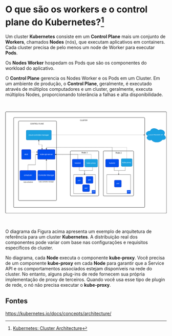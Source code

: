# O que são os workers e o control plane do Kubernetes?[^1]


Um cluster **Kubernetes** consiste em um **Control Plane** mais um conjunto de **Workers**, chamados **Nodes** (nós), que executam aplicativos em containers. Cada cluster precisa de pelo menos um node de Worker para executar **Pods**.

Os **Nodes Worker** hospedam os Pods que são os componentes do workload do aplicativo.

O **Control Plane** gerencia os Nodes Worker e os Pods em um Cluster. Em um ambiente de produção, o **Control Plane**, geralmente, é executado através de múltiplos computadores e um cluster, geralmente, executa múltiplos Nodes, proporcionando tolerância a falhas e alta disponibilidade.

<br>

![Arquitetura Kubernetes ](./Imagens/kubernetes-cluster-architecture.svg)

<br>

O diagrama da Figura acima apresenta um exemplo de arquitetura de referência para um cluster **Kubernetes**. A distribuição real dos componentes pode variar com base nas configurações e requisitos específicos do cluster.

No diagrama, cada **Node** executa o componente **kube-proxy**. Você precisa de um componente **kube-proxy** em cada **Node** para garantir que a Service API e os comportamentos associados estejam disponíveis na rede do cluster. No entanto, alguns plug-ins de rede fornecem sua própria implementação de proxy de terceiros. Quando você usa esse tipo de plugin de rede, o nó não precisa executar o **kube-proxy**.




## Fontes
[^1]: [Kubernetes: Cluster Architecture](https://kubernetes.io/docs/concepts/architecture/)


https://kubernetes.io/docs/concepts/architecture/